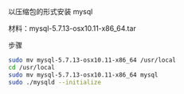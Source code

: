 以压缩包的形式安装 mysql

材料：mysql-5.7.13-osx10.11-x86_64.tar

步骤

```sh
sudo mv mysql-5.7.13-osx10.11-x86_64 /usr/local
cd /usr/local
sudo mv mysql-5.7.13-osx10.11-x86_64 mysql
sudo ./mysqld --initialize
```